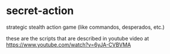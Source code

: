 # secret-action
strategic stealth action game (like commandos, desperados, etc.)

these are the scripts that are described in youtube video at https://www.youtube.com/watch?v=6yJA-CVBVMA
